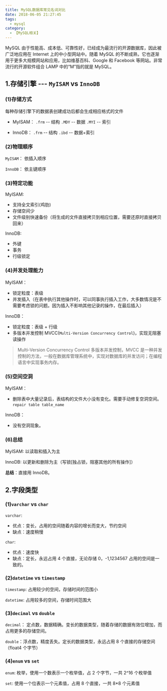 ```yaml
---
title: MySQL数据库常见名词对比
date: 2018-06-05 21:27:45
tags:
  - mysql
category:
  - 【MySQL相关】
---
```


MySQL 由于性能高、成本低、可靠性好，已经成为最流行的开源数据库，因此被广泛地应用在 Internet 上的中小型网站中。随着 MySQL 的不断成熟，它也逐渐用于更多大规模网站和应用，比如维基百科、Google 和 Facebook 等网站。非常流行的开源软件组合 LAMP 中的“M”指的就是 MySQL。

<!--more-->

## 1.存储引擎 --- `MyISAM` vs `InnoDB`

### (1)**存储方式**

每种存储引擎下的数据表创建成功后都会生成相应格式的文件

- MyISAM： `.frm` -- 结构 `.MDY` -- 数据 `.MYI` -- 索引

- InnoDB： `.frm` -- 结构 `.ibd` -- 数据+索引

### (2)**物理顺序**

`MyISAM`： 依插入顺序

`InnoDB`： 依主键顺序

### (3)**特定功能**

MyISAM:

- 支持全文索引(鸡肋)
- 存储空间少
- 文件级别快速备份（将生成的文件直接拷贝到相应位置，需要还原时直接拷贝回来）

InnoDB:

- 外键
- 事务
- 行级锁定

### (4)**并发处理能力**

MyISAM：

- 锁定粒度：表级
- 并发插入（在表中执行其他操作时，可以同事执行插入工作，大多数情况是不需要考虑锁的问题。因为插入不影响其他记录的操作，在最后插入）

InnoDB：

- 锁定粒度：表级 + 行级
- 多版本并发控制 MVCC(`Multi-Version Concurrency Control`)，实现无阻塞读操作

> Multi-Version Concurrency Control 多版本并发控制，MVCC 是一种并发控制的方法，一般在数据库管理系统中，实现对数据库的并发访问；在编程语言中实现事务内存。

### (5)**空间空洞**

MyISAM：

- 删除表中大量记录后，表结构的文件大小没有变化。需要手动修复空洞空间。`repair table table_name`

InnoDB：

- 没有空洞现象。

### (6)**总结**

MyISAM: 以读取和插入为主

InnoDB: 以更新和删除为主（写锁[独占锁，阻塞其他的所有操作]）

**总结**：直接用 InnoDB。

## 2.字段类型

### (1)**`varchar` vs `char`**

`varchar`:

- 优点：变长，占用的空间随着内容的增长而变大，节约空间
- 缺点：速度稍慢

`char`:

- 优点：速度快
- 缺点：定长，永远占用 4 个直接，无论存储 0，-1,1234567 占用的空间是一致的。

### (2)**`datetime` vs `timestamp`**

`timestamp`: 占用较少的空间，存储时间的范围小

`datetime`: 占用较多的空间，存储时间范围大

### (3)**`decimal` vs `double`**

`decimal`： 定点数，数据精确。变长的数据类型，随着存储的数据有效位增加，而占用更多的存储空间。

`double`：浮点数，精度丢失。定长的数据类型，永远占用 8 个直接的存储空间（float4 个字节）

### (4)**`enum` vs `set`**

`enum`: 枚举，使用一个数表示一个枚举值，占 2 个字节，一共 2^16 个枚举值

`set`: 使用一个位表示一个元素值，占用 8 个直接，一共 8\*8 个元素值
